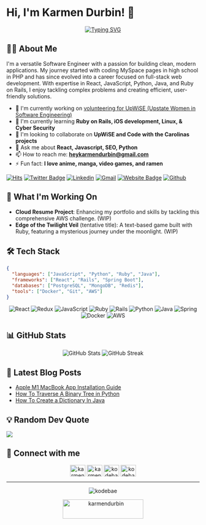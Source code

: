 # Hi, I'm Karmen Durbin! 👋

<p align="center">
  <a href="https://git.io/typing-svg">
    <img src="https://readme-typing-svg.demolab.com?font=Fira+Code&pause=1000&center=true&vCenter=true&width=435&lines=Welcome+to+my+GitHub!;I'm+a+versatile+Software+Engineer;Passionate+about+clean+code;Full+Stack+web+developer" alt="Typing SVG" />
  </a>
</p>


## 👨‍💻 About Me

I'm a versatile Software Engineer with a passion for building clean, modern applications. My journey started with coding MySpace pages in high school in PHP and has since evolved into a career focused on full-stack web development. With expertise in React, JavaScript, Python, Java, and Ruby on Rails, I enjoy tackling complex problems and creating efficient, user-friendly solutions.

- 🔭 I'm currently working on [volunteering for UpWiSE (Upstate Women in Software Engineering)](https://upwisesc.org)
- 🌱 I'm currently learning **Ruby on Rails, iOS development, Linux, & Cyber Security**
- 👯 I'm looking to collaborate on **UpWiSE and Code with the Carolinas projects**
- 💬 Ask me about **React, Javascript, SEO, Python**
- 📫 How to reach me: **heykarmendurbin@gmail.com**
- ⚡ Fun fact: **I love anime, manga, video games, and ramen**


[![Hits](https://hits.seeyoufarm.com/api/count/incr/badge.svg?url=https%3A%2F%2Fgithub.com%2Fkodebae%2Fkodebae&count_bg=%2379C83D&title_bg=%23555555&icon=&icon_color=%23E7E7E7&title=Profile+Views&edge_flat=false)](https://hits.seeyoufarm.com)
[![Twitter Badge](https://img.shields.io/badge/-Twitter-1da1f2?labelColor=1da1f2&logo=twitter&logoColor=white&link=https://twitter.com/karmen_durbin)](https://twitter.com/karmen_durbin)
[![Linkedin](https://img.shields.io/badge/-LinkedIn-blue?style=flat&logo=Linkedin&logoColor=white)](https://www.linkedin.com/in/karmendurbin/)
[![Gmail](https://img.shields.io/badge/-Gmail-c14438?style=flat&logo=Gmail&logoColor=white)](mailto:heykarmendurbin@gmail.com)
[![Website Badge](https://img.shields.io/badge/-Website-c14438?style=flat&logo=Google-Chrome&logoColor=white&link=https://kodebae.github.io/kodebae-app/)](https://kodebae.github.io/kodebae-app/)
[![Github](https://img.shields.io/github/followers/kodebae?label=Follow&style=social)](https://github.com/kodebae)

## 🚀 What I'm Working On

- **Cloud Resume Project**: Enhancing my portfolio and skills by tackling this comprehensive AWS challenge. (WIP)
- **Edge of the Twilight Veil** (tentative title): A text-based game built with Ruby, featuring a mysterious journey under the moonlight. (WIP)

## 🛠️ Tech Stack
```json
{
  "languages": ["JavaScript", "Python", "Ruby", "Java"],
  "frameworks": ["React", "Rails", "Spring Boot"],
  "databases": ["PostgreSQL", "MongoDB", "Redis"],
  "tools": ["Docker", "Git", "AWS"]
}
```

<p align="center">
  <img src="https://img.shields.io/badge/react-%2320232a.svg?style=for-the-badge&logo=react&logoColor=%2361DAFB" alt="React">
  <img src="https://img.shields.io/badge/redux-%23593d88.svg?style=for-the-badge&logo=redux&logoColor=white" alt="Redux">
  <img src="https://img.shields.io/badge/javascript-%23323330.svg?style=for-the-badge&logo=javascript&logoColor=%23F7DF1E" alt="JavaScript">
  <img src="https://img.shields.io/badge/ruby-%23CC342D.svg?style=for-the-badge&logo=ruby&logoColor=white" alt="Ruby">
  <img src="https://img.shields.io/badge/rails-%23CC0000.svg?style=for-the-badge&logo=ruby-on-rails&logoColor=white" alt="Rails">
  <img src="https://img.shields.io/badge/python-3670A0?style=for-the-badge&logo=python&logoColor=ffdd54" alt="Python">
  <img src="https://img.shields.io/badge/java-%23ED8B00.svg?style=for-the-badge&logo=java&logoColor=white" alt="Java">
  <img src="https://img.shields.io/badge/spring-%236DB33F.svg?style=for-the-badge&logo=spring&logoColor=white" alt="Spring">
  <img src="https://img.shields.io/badge/docker-%230db7ed.svg?style=for-the-badge&logo=docker&logoColor=white" alt="Docker">
  <img src="https://img.shields.io/badge/AWS-%23FF9900.svg?style=for-the-badge&logo=amazon-aws&logoColor=white" alt="AWS">
</p>

## 📊 GitHub Stats

<p align="center">
  <img src="https://github-readme-stats.vercel.app/api?username=kodebae&show_icons=true&theme=radical" alt="GitHub Stats" />
  <img src="https://github-readme-streak-stats.herokuapp.com/?user=kodebae&theme=radical" alt="GitHub Streak" />
</p>

## 📝 Latest Blog Posts

<!-- BLOG-POST-LIST:START -->
- [Apple M1 MacBook App Installation Guide](https://dev.to/kodebae/how-to-install-homebrew-and-other-packages-on-m1-macbook-4585)
- [How To Traverse A Binary Tree in Python](https://dev.to/kodebae/understanding-binary-tree-traversal-in-python-11hm)
- [How To Create a Dictionary In Java](https://dev.to/kodebae/how-to-create-a-dictionary-in-java-7m0)
<!-- BLOG-POST-LIST:END -->

## 💡 Random Dev Quote
![](https://quotes-github-readme.vercel.app/api?type=horizontal&theme=radical)

## 🤝 Connect with me

<p align="center">
  <a href="https://twitter.com/karmen_durbin" target="blank"><img align="center" src="https://raw.githubusercontent.com/rahuldkjain/github-profile-readme-generator/master/src/images/icons/Social/twitter.svg" alt="karmen_durbin" height="30" width="40" /></a>
  <a href="https://linkedin.com/in/karmen_durbin" target="blank"><img align="center" src="https://raw.githubusercontent.com/rahuldkjain/github-profile-readme-generator/master/src/images/icons/Social/linked-in-alt.svg" alt="karmen_durbin" height="30" width="40" /></a>
  <a href="https://dev.to/kodebae" target="blank"><img align="center" src="https://raw.githubusercontent.com/rahuldkjain/github-profile-readme-generator/master/src/images/icons/Social/devto.svg" alt="kodebae" height="30" width="40" /></a>
  <a href="https://www.leetcode.com/kodebae" target="blank"><img align="center" src="https://raw.githubusercontent.com/rahuldkjain/github-profile-readme-generator/master/src/images/icons/Social/leet-code.svg" alt="kodebae" height="30" width="40" /></a>
</p>


---

<p align="center">
  <img src="https://komarev.com/ghpvc/?username=kodebae&label=Profile%20views&color=0e75b6&style=flat" alt="kodebae" />
</p>

<p align="center">
  <a href="https://www.buymeacoffee.com/karmendurbin">
    <img src="https://cdn.buymeacoffee.com/buttons/v2/default-yellow.png" height="50" width="210" alt="karmendurbin" />
  </a>
</p>
